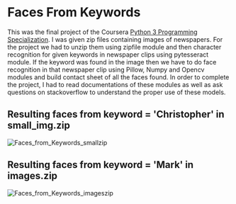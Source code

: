 
# Faces From Keywords

This was the final project of the Coursera [Python 3 Programming Specialization](https://www.coursera.org/account/accomplishments/specialization/certificate/C2XVUU6PXKBY). I was given zip files containing images of newspapers. For the project we had to unzip them using zipfile module and then character recognition for given keywords in newspaper clips using pytesseract module. If the keyword was found in the image then we have to do face recognition in that newspaper clip using Pillow, Numpy and Opencv modules and build contact sheet of all the faces found. In order to complete the project, I had to read documentations of these modules as well as ask questions on stackoverflow to understand the proper use of these models.

## Resulting faces from keyword = 'Christopher' in small_img.zip

![Faces_from_Keywords_smallzip](https://user-images.githubusercontent.com/56286288/100208613-eb713c80-2f2e-11eb-8959-ce5bae7d740d.PNG)

## Resulting faces from keyword = 'Mark' in images.zip

![Faces_from_Keywords_imageszip](https://user-images.githubusercontent.com/56286288/100209268-ad284d00-2f2f-11eb-84d4-4fa63fceb6c8.PNG)
